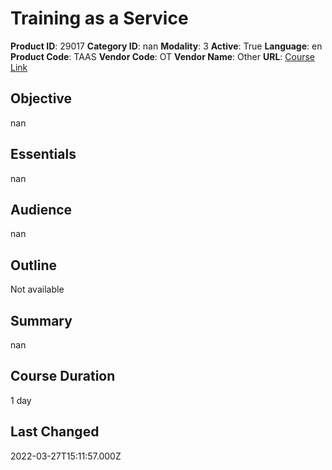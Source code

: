 # Training as a Service

**Product ID**: 29017
**Category ID**: nan
**Modality**: 3
**Active**: True
**Language**: en
**Product Code**: TAAS
**Vendor Code**: OT
**Vendor Name**: Other
**URL**: [Course Link](https://www.fastlaneus.com/course/ot-taas)

## Objective
nan

## Essentials
nan

## Audience
nan

## Outline
Not available

## Summary
nan

## Course Duration
1 day

## Last Changed
2022-03-27T15:11:57.000Z
